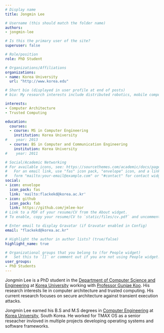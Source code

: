 ```yaml
---
# Display name
title: Jongmin Lee

# Username (this should match the folder name)
authors:
- jongmin-lee

# Is this the primary user of the site?
superuser: false

# Role/position
role: PhD Student

# Organizations/Affiliations
organizations:
- name: Korea University
  url: "http://www.korea.edu"

# Short bio (displayed in user profile at end of posts)
# bio: My research interests include distributed robotics, mobile computing and programmable matter.

interests:
- Computer Architecture
- Trusted Computing

education:
  courses:
  - course: MS in Computer Engineering
    institution: Korea University
#    year: 2013
  - course: BS in Computer and Communication Engineering
    institution: Korea University
#    year: 2011

# Social/Academic Networking
# For available icons, see: https://sourcethemes.com/academic/docs/page-builder/#icons
#   For an email link, use "fas" icon pack, "envelope" icon, and a link in the
#   form "mailto:your-email@example.com" or "#contact" for contact widget.
social:
- icon: envelope
  icon_pack: fas
  link: 'mailto:flackekd@korea.ac.kr'
- icon: github
  icon_pack: fab
  link: https://github.com/jmlee-kor
# Link to a PDF of your resume/CV from the About widget.
# To enable, copy your resume/CV to `static/files/cv.pdf` and uncomment the lines below.

# Enter email to display Gravatar (if Gravatar enabled in Config)
email: "flackekd@korea.ac.kr"

# Highlight the author in author lists? (true/false)
highlight_name: true

# Organizational groups that you belong to (for People widget)
#   Set this to `[]` or comment out if you are not using People widget.
user_groups:
- PhD Students
---
```


Jongmin Lee is a PhD student in the [Department of Computer Science and Engineering](http://cs.korea.ac.kr) at [Korea University](http://korea.edu) working with [Professor Gunjae Koo](http://gunjaekoo.com). His research interests lie in computer architecture and trusted computing. His current research focuses on secure architecture against transient execution attacks.

Jongmin Lee earned his B.S and M.S degrees in [Computer Engineering](http://cs.korea.ac.kr) at [Korea University](http://korea.edu), South Korea. He worked for TMAX OS as a senior reseacher invloved in multiple projects developing operating systems and software frameworks.


